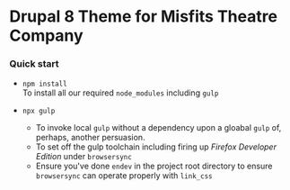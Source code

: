 # Drupal 8 Theme for Misfits Theatre Company

### Quick start

-  `npm install`  
    To install all our required `node_modules` including `gulp`

- `npx gulp`  
    -  To invoke local `gulp` without a dependency upon a gloabal `gulp` of, perhaps, another persuasion.  
    -  To set off the gulp toolchain including firing up *Firefox Developer Edition* under `browsersync`  
    -  Ensure you've done `endev` in the project root directory to ensure `browsersync` can operate properly with `link_css`
